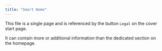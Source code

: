 ```yaml
---
title: "Smart Home"
---
```

This file is a single page and is referenced by the button `Legal` on the cover start page.

It can contain more or additional information than the dedicated section on the homepage.
